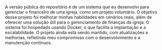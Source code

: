 A versão pública do repositório é de um sistema que eu desenvolvi para gerenciar o financeiro de uma igreja, como um projeto voluntário. O objetivo desse projeto foi melhorar minhas habilidades em cenários reais, além de oferecer uma solução útil para o gerenciamento de finanças da igreja. O sistema foi hospedado usando Docker, o que facilita a implantação e a escalabilidade. O projeto ainda está sendo mantido, com atualizações e melhorias, refletindo meu compromisso com o desenvolvimento e a manutenção contínuos.
